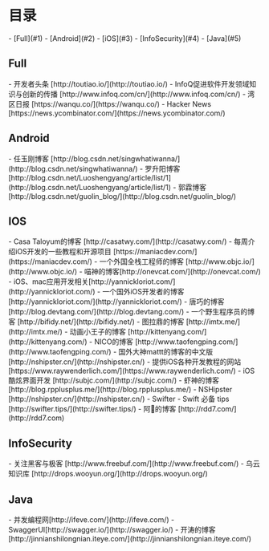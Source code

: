 <h1 id="0">目录</h1>
- [Full](#1)
- [Android](#2)
- [iOS](#3)
- [InfoSecurity](#4)
- [Java](#5)
<h2 id="1">Full</h2>
- 开发者头条 [http://toutiao.io/](http://toutiao.io/)
- InfoQ促进软件开发领域知识与创新的传播 [http://www.infoq.com/cn/](http://www.infoq.com/cn/)
- 湾区日报 [https://wanqu.co/](https://wanqu.co/)
- Hacker News [https://news.ycombinator.com/](https://news.ycombinator.com/)
<h2 id="2">Android</h2> 
- 任玉刚博客 [http://blog.csdn.net/singwhatiwanna/](http://blog.csdn.net/singwhatiwanna/)
- 罗升阳博客 [http://blog.csdn.net/Luoshengyang/article/list/1](http://blog.csdn.net/Luoshengyang/article/list/1)
- 郭霖博客 [http://blog.csdn.net/guolin_blog/](http://blog.csdn.net/guolin_blog/)
<h2 id="3">IOS</h2>
- Casa Taloyum的博客 [http://casatwy.com/](http://casatwy.com/)
- 每周介绍iOS开发的一些教程和开源项目 [https://maniacdev.com/](https://maniacdev.com/)
- 一个外国全栈工程师的博客 [http://www.objc.io/](http://www.objc.io/)
- 喵神的博客[http://onevcat.com/](http://onevcat.com/)
- iOS、mac应用开发相关[http://yannickloriot.com/](http://yannickloriot.com/)
- 一个国外iOS开发者的博客 [http://yannickloriot.com/](http://yannickloriot.com/)
- 唐巧的博客 [http://blog.devtang.com/](http://blog.devtang.com/)
- 一个野生程序员的博客 [http://bifidy.net/](http://bifidy.net/)
- 图拉鼎的博客 [http://imtx.me/](http://imtx.me/)
- 动画小王子的博客 [http://kittenyang.com/](http://kittenyang.com/)
- NICO的博客 [http://www.taofengping.com/](http://www.taofengping.com/)
- 国外大神mattt的博客的中文版 [http://nshipster.cn/](http://nshipster.cn/)
- 提供iOS各种开发教程的网站 [https://www.raywenderlich.com/](https://www.raywenderlich.com/)
- iOS酷炫界面开发 [http://subjc.com/](http://subjc.com/)
- 虾神的博客 [http://blog.rpplusplus.me/](http://blog.rpplusplus.me/)
- NSHipster [http://nshipster.cn/](http://nshipster.cn/)
- Swifter - Swift 必备 tips [http://swifter.tips/](http://swifter.tips/)
- 阿🐔的博客 [http://rdd7.com/](http://rdd7.com)
<h2 id="4">InfoSecurity</h2>
- 关注黑客与极客 [http://www.freebuf.com/](http://www.freebuf.com/)
- 乌云知识库 [http://drops.wooyun.org/](http://drops.wooyun.org/)
<h2 id="5">Java</h2>
- 并发编程网[http://ifeve.com/](http://ifeve.com/)
- SwaggerUI[http://swagger.io/](http://swagger.io/)
- 开涛的博客[http://jinnianshilongnian.iteye.com/](http://jinnianshilongnian.iteye.com/)
